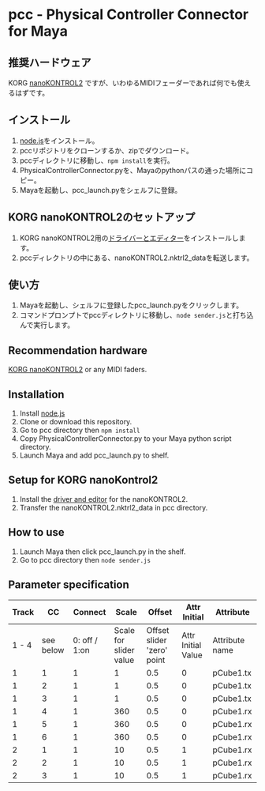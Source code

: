 # pcc - Physical Controller Connector for Maya

## 推奨ハードウェア
KORG [nanoKONTROL2](http://www.korg.com/jp/products/computergear/nanokontrol2/)
ですが、いわゆるMIDIフェーダーであれば何でも使えるはずです。

## インストール
1. [node.js](https://nodejs.org/)をインストール。
2. pccリポジトリをクローンするか、zipでダウンロード。
3. pccディレクトリに移動し、`npm install`を実行。
4. PhysicalControllerConnector.pyを、Mayaのpythonパスの通った場所にコピー。
5. Mayaを起動し、pcc_launch.pyをシェルフに登録。

## KORG nanoKONTROL2のセットアップ
1. KORG nanoKONTROL2用の[ドライバーとエディター](http://www.korg.com/jp/support/download/product/0/159/#software)をインストールします。
2. pccディレクトリの中にある、nanoKONTROL2.nktrl2_dataを転送します。

## 使い方
1. Mayaを起動し、シェルフに登録したpcc_launch.pyをクリックします。
2. コマンドプロンプトでpccディレクトリに移動し、`node sender.js`と打ち込んで実行します。

## Recommendation hardware
[KORG nanoKONTROL2](http://www.korg.com/jp/products/computergear/nanokontrol2/) or any MIDI faders.

## Installation
1. Install [node.js](https://nodejs.org/)
2. Clone or download this repository.
3. Go to pcc directory then `npm install`
4. Copy PhysicalControllerConnector.py to your Maya python script directory.
5. Launch Maya and add pcc_launch.py to shelf.

## Setup for KORG nanoKontrol2
1. Install the [driver and editor](http://www.korg.com/jp/support/download/product/0/159/#software) for the nanoKONTROL2.
2. Transfer the nanoKONTROL2.nktrl2_data in pcc directory.

## How to use
1. Launch Maya then click pcc_launch.py in the shelf.
2. Go to pcc directory then `node sender.js`


## Parameter specification
|Track|CC|Connect|Scale|Offset|Attr Initial|Attribute|
|-----|--|-------|-----|------|------------|---------|
|1 - 4|see below|0: off / 1:on|Scale for slider value|Offset slider 'zero' point|Attr Initial Value|Attribute name|
|1    |1 |1      |1    |0.5   |0           |pCube1.tx|
|1    |2 |1      |1    |0.5   |0           |pCube1.tx|
|1    |3 |1      |1    |0.5   |0           |pCube1.tx|
|1    |4 |1      |360  |0.5   |0           |pCube1.rx|
|1    |5 |1      |360  |0.5   |0           |pCube1.rx|
|1    |6 |1      |360  |0.5   |0           |pCube1.rx|
|2    |1 |1      |10   |0.5   |1           |pCube1.rx|
|2    |2 |1      |10   |0.5   |1           |pCube1.rx|
|2    |3 |1      |10   |0.5   |1           |pCube1.rx|
